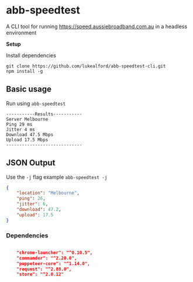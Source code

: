 # abb-speedtest

A CLI tool for running https://speed.aussiebroadband.com.au  in a headless environment


**Setup**

Install dependencies
```
git clone https://github.com/lukealford/abb-speedtest-cli.git
npm install -g
```


## Basic usage

Run using `abb-speedtest`


```
-----------Results-----------
Server Melbourne
Ping 29 ms
Jitter 4 ms
Download 47.5 Mbps
Upload 17.5 Mbps
-----------------------------

```

## JSON Output

Use the `-j` flag example `abb-speedtest -j`


```json
{   
    "location": "Melbourne",
    "ping": 26,
    "jitter": 6,
    "download": 47.2,
    "upload": 17.5 
}
```


### Dependencies

```json

    "chrome-launcher": "^0.10.5",
    "commander": "^2.20.0",
    "puppeteer-core": "^1.14.0",
    "request": "^2.88.0",
    "store": "^2.0.12"

```
